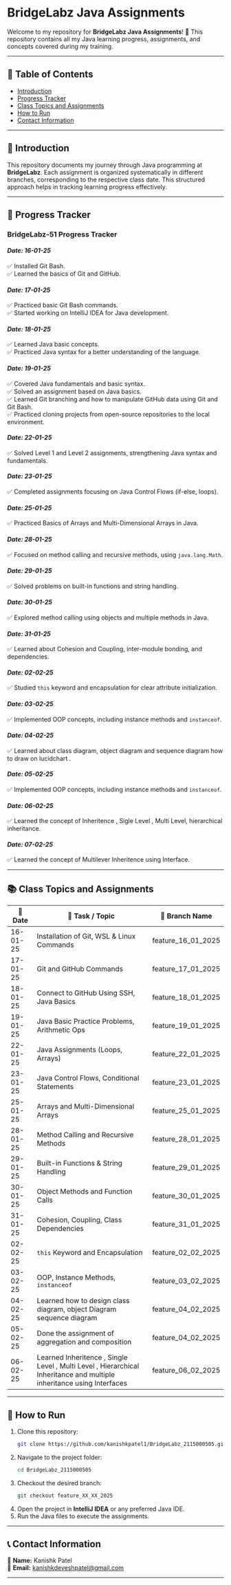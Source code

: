 # BridgeLabz Java Assignments

Welcome to my repository for **BridgeLabz Java Assignments**! 🚀 This repository contains all my Java learning progress, assignments, and concepts covered during my training.

---

## 📌 Table of Contents  
- [Introduction](#introduction)  
- [Progress Tracker](#progress-tracker)  
- [Class Topics and Assignments](#class-topics-and-assignments)  
- [How to Run](#how-to-run)  
- [Contact Information](#contact-information)  

---

## 📖 Introduction  
This repository documents my journey through Java programming at **BridgeLabz**. Each assignment is organized systematically in different branches, corresponding to the respective class date. This structured approach helps in tracking learning progress effectively.

---

## 📅 Progress Tracker  
### **BridgeLabz-51 Progress Tracker**
#### *Date: 16-01-25*  
✅ Installed Git Bash.  
✅ Learned the basics of Git and GitHub.  

#### *Date: 17-01-25*  
✅ Practiced basic Git Bash commands.  
✅ Started working on IntelliJ IDEA for Java development.  

#### *Date: 18-01-25*  
✅ Learned Java basic concepts.  
✅ Practiced Java syntax for a better understanding of the language.  

#### *Date: 19-01-25*  
✅ Covered Java fundamentals and basic syntax.  
✅ Solved an assignment based on Java basics.  
✅ Learned Git branching and how to manipulate GitHub data using Git and Git Bash.  
✅ Practiced cloning projects from open-source repositories to the local environment.  

#### *Date: 22-01-25*  
✅ Solved Level 1 and Level 2 assignments, strengthening Java syntax and fundamentals.  

#### *Date: 23-01-25*  
✅ Completed assignments focusing on Java Control Flows (if-else, loops).  

#### *Date: 25-01-25*  
✅ Practiced Basics of Arrays and Multi-Dimensional Arrays in Java.  

#### *Date: 28-01-25*  
✅ Focused on method calling and recursive methods, using `java.lang.Math`.  

#### *Date: 29-01-25*  
✅ Solved problems on built-in functions and string handling.  

#### *Date: 30-01-25*  
✅ Explored method calling using objects and multiple methods in Java.  

#### *Date: 31-01-25*  
✅ Learned about Cohesion and Coupling, inter-module bonding, and dependencies.  

#### *Date: 02-02-25*  
✅ Studied `this` keyword and encapsulation for clear attribute initialization.  

#### *Date: 03-02-25*  
✅ Implemented OOP concepts, including instance methods and `instanceof`.  

#### *Date: 04-02-25*  
✅ Learned about class diagram, object diagram and sequence diagram how to draw on lucidchart .  

#### *Date: 05-02-25*  
✅ Implemented OOP concepts, including instance methods and `instanceof`.  

#### *Date: 06-02-25*  
✅ Learned the concept of Inheritence , Sigle Level , Multi Level, hierarchical inheritance.  

#### *Date: 07-02-25*  
✅ Learned the concept of Multilever Inheritence using Interface. 

---

## 📚 Class Topics and Assignments  

| 📅 Date          | 📝 Task / Topic                                    | 🌿 Branch Name          |  
|-----------------|--------------------------------------------------|------------------------|  
| 16-01-25 | Installation of Git, WSL & Linux Commands          | feature_16_01_2025  |  
| 17-01-25 | Git and GitHub Commands                           | feature_17_01_2025  |   
| 18-01-25 | Connect to GitHub Using SSH, Java Basics         | feature_18_01_2025  |  
| 19-01-25 | Java Basic Practice Problems, Arithmetic Ops    | feature_19_01_2025  |  
| 22-01-25 | Java Assignments (Loops, Arrays)                 | feature_22_01_2025  |  
| 23-01-25 | Java Control Flows, Conditional Statements       | feature_23_01_2025  |  
| 25-01-25 | Arrays and Multi-Dimensional Arrays              | feature_25_01_2025  |  
| 28-01-25 | Method Calling and Recursive Methods             | feature_28_01_2025  |  
| 29-01-25 | Built-in Functions & String Handling            | feature_29_01_2025  |  
| 30-01-25 | Object Methods and Function Calls               | feature_30_01_2025  |  
| 31-01-25 | Cohesion, Coupling, Class Dependencies          | feature_31_01_2025  |  
| 02-02-25 | `this` Keyword and Encapsulation                | feature_02_02_2025  |  
| 03-02-25 | OOP, Instance Methods, `instanceof`             | feature_03_02_2025  |
| 04-02-25 | Learned how to design class diagram, object Diagram   sequence diagram           | feature_04_02_2025  |
| 05-02-25 | Done the assignment of aggregation and composition             | feature_04_02_2025  |
| 06-02-25 | Learned Inheritence , Single Level , Multi Level , Hierarchical Inheritance and multiple inheritance using Interfaces             | feature_06_02_2025  |

---

## 🚀 How to Run  

1. Clone this repository:  
   ```bash
   git clone https://github.com/kanishkpatel1/BridgeLabz_2115000505.git
   ```  
2. Navigate to the project folder:  
   ```bash
   cd BridgeLabz_2115000505
   ```  
3. Checkout the desired branch:  
   ```bash
   git checkout feature_XX_XX_2025
   ```  
4. Open the project in **IntelliJ IDEA** or any preferred Java IDE.
5. Run the Java files to execute the assignments.

---

## 📞 Contact Information  
📌 **Name:** Kanishk Patel  
📧 **Email:** [kanishkdeveshpatel@gmail.com](mailto:kanishkdeveshpatel@gmail.com)  

---

